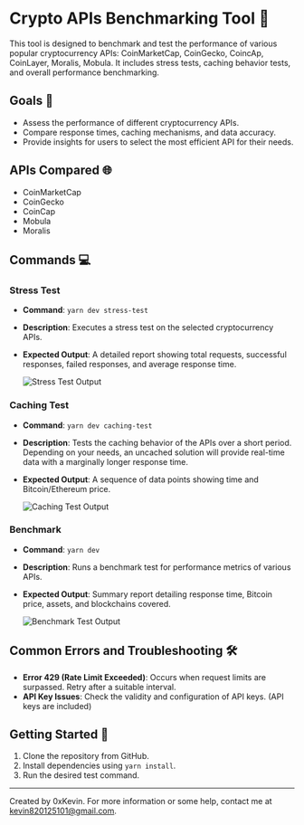 # Crypto APIs Benchmarking Tool 🚀

This tool is designed to benchmark and test the performance of various popular cryptocurrency APIs: CoinMarketCap, CoinGecko, CoincAp, CoinLayer, Moralis, Mobula. It includes stress tests, caching behavior tests, and overall performance benchmarking.

## Goals 🎯

- Assess the performance of different cryptocurrency APIs.
- Compare response times, caching mechanisms, and data accuracy.
- Provide insights for users to select the most efficient API for their needs.

## APIs Compared 🌐

- CoinMarketCap
- CoinGecko
- CoinCap
- Mobula
- Moralis

## Commands 💻

### Stress Test

- **Command**: `yarn dev stress-test`
- **Description**: Executes a stress test on the selected cryptocurrency APIs.
- **Expected Output**: A detailed report showing total requests, successful responses, failed responses, and average response time.

  ![Stress Test Output](https://i.imgur.com/Vx7qUI2.png)

### Caching Test

- **Command**: `yarn dev caching-test`
- **Description**: Tests the caching behavior of the APIs over a short period. Depending on your needs, an uncached solution will provide real-time data with a marginally longer response time.
- **Expected Output**: A sequence of data points showing time and Bitcoin/Ethereum price.

  ![Caching Test Output](https://i.imgur.com/Yg6ilyl.png)

### Benchmark

- **Command**: `yarn dev`
- **Description**: Runs a benchmark test for performance metrics of various APIs.
- **Expected Output**: Summary report detailing response time, Bitcoin price, assets, and blockchains covered.

  ![Benchmark Test Output](https://i.imgur.com/xE2lNgl.png)

## Common Errors and Troubleshooting 🛠️

- **Error 429 (Rate Limit Exceeded)**: Occurs when request limits are surpassed. Retry after a suitable interval.
- **API Key Issues**: Check the validity and configuration of API keys. (API keys are included)

## Getting Started 🌟

1. Clone the repository from GitHub.
2. Install dependencies using `yarn install`.
3. Run the desired test command.

---

Created by 0xKevin. For more information or some help, contact me at [kevin820125101@gmail.com](mailto:kevin820125101@gmail.com).
